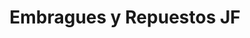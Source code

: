 ---
title: "Embragues y Repuestos JF"
url: /barbosa/embragues-y-repuestos-jf/
shop: piezas de automóviles
---